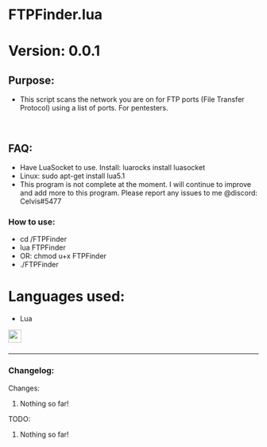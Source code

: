 # FTPFinder.lua
# Version: 0.0.1

## Purpose:

- This script scans the network you are on for FTP ports (File Transfer Protocol) using a list of ports. For pentesters.
<br />

## FAQ:
- Have LuaSocket to use. Install: luarocks install luasocket
- Linux: sudo apt-get install lua5.1
- This program is not complete at the moment. I will continue to improve and add more to this program. Please report any issues to me @discord: Celvis#5477

### How to use:
- cd /FTPFinder
- lua FTPFinder
- OR: chmod u+x FTPFinder
- ./FTPFinder

# Languages used:
- Lua
<img align="left" alt="" width="26px" src="https://upload.wikimedia.org/wikipedia/commons/thumb/c/cf/Lua-Logo.svg/600px-Lua-Logo.svg.png?20150107024942" style="padding-right:10px;" />

<br />
<br />

---

### Changelog:
Changes:
1. Nothing so far!

TODO:
1. Nothing so far!

